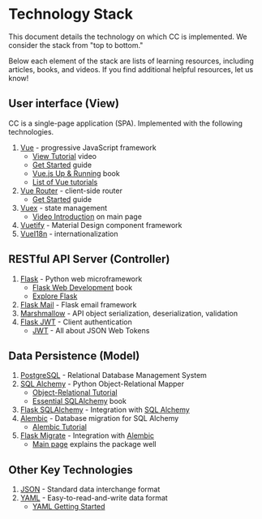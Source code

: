 # Technology Stack

This document details the technology on which CC is implemented.
We consider the stack from "top to bottom."

Below each element of the stack are lists of learning resources,
including articles, books, and videos.
If you find additional helpful resources,
let us know!

## User interface (View)

CC is a single-page application (SPA).
Implemented with the following technologies.

1. [Vue](https://vuejs.org/) - progressive JavaScript framework
    - [View Tutorial](https://youtu.be/78tNYZUS-ps) video
    - [Get Started](https://vuejs.org/v2/guide/) guide
    - [Vue.js Up & Running](https://www.safaribooksonline.com/library/view/vuejs-up-and/9781491997239/) book
    - [List of Vue tutorials](https://madewithvuejs.com/tutorials)
1. [Vue Router](https://router.vuejs.org/) - client-side router
    - [Get Started](https://router.vuejs.org/guide/) guide
1. [Vuex](https://vuex.vuejs.org/) - state management
    - [Video Introduction](https://vuex.vuejs.org/) on main page
1. [Vuetify](https://vuetifyjs.com/en/) - Material Design component framework
1. [VueI18n](https://kazupon.github.io/vue-i18n/) - internationalization

## RESTful API Server (Controller)

1. [Flask](http://flask.pocoo.org/) - Python web microframework
    - [Flask Web Development](https://www.safaribooksonline.com/library/view/flask-web-development/9781491991725/) book
    - [Explore Flask](http://exploreflask.com/)
1. [Flask Mail](https://pythonhosted.org/Flask-Mail/) - Flask email framework
1. [Marshmallow](https://marshmallow.readthedocs.io/en/3.0/index.html) - API object serialization, deserialization, validation
1. [Flask JWT](https://flask-jwt-extended.readthedocs.io/en/latest/) - Client authentication
    - [JWT](https://jwt.io/) - All about JSON Web Tokens

## Data Persistence (Model)

1. [PostgreSQL](https://www.postgresql.org/) - Relational Database Management System
1. [SQL Alchemy](https://www.sqlalchemy.org/) - Python Object-Relational Mapper
    - [Object-Relational Tutorial](https://docs.sqlalchemy.org/en/latest/orm/tutorial.html)
    - [Essential SQLAlchemy](https://www.safaribooksonline.com/library/view/essential-sqlalchemy-2nd/9781491916544/) book
1. [Flask SQLAlchemy](http://flask-sqlalchemy.pocoo.org/) - Integration with [SQL Alchemy](https://www.sqlalchemy.org/)
1. [Alembic](https://alembic.sqlalchemy.org/) - Database migration for SQL Alchemy
    - [Alembic Tutorial](https://alembic.sqlalchemy.org/en/latest/tutorial.html)
1. [Flask Migrate](https://flask-migrate.readthedocs.io) - Integration with [Alembic](https://alembic.sqlalchemy.org/)
    - [Main page]((https://flask-migrate.readthedocs.io)) explains the package well 

## Other Key Technologies

1. [JSON](http://json.org/) - Standard data interchange format
1. [YAML](https://yaml.org/) - Easy-to-read-and-write data format
   - [YAML Getting Started](https://yaml.org/start.html)
